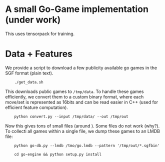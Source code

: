 # A small Go-Game implementation (under work)

This uses tensorpack for training.

# Data + Features

We provide a script to download a few publicity available go games in the SGF format (plain text). 

        ./get_data.sh

This downloads public games to `/tmp/data`. To handle these games efficiently, we convert them to a custom binary format, where each move/set is represented as 16bits and can be read easier in C++ (used for efficient feature computation).

        python convert.py --input /tmp/data/ --out /tmp/out

Now this gives tons of small files (around ). Some files do not work (why?). To collecti all games within a single file, we dump these games to an LMDB file:

        python go-db.py --lmdb /tmo/go.lmdb --pattern '/tmp/out/*.sgfbin'

        cd go-engine && python setup.py install

